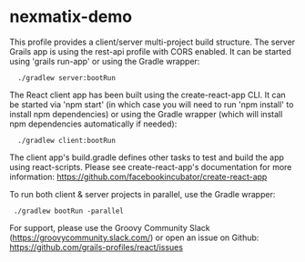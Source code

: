 # nexmatix-demo

This profile provides a client/server multi-project build structure. The server Grails app is using the rest-api profile with CORS enabled. It can be started using 'grails run-app' or using the Gradle wrapper:
```
  ./gradlew server:bootRun
```
The React client app has been built using the create-react-app CLI. It can be started via 'npm start' (in which case you will need to run 'npm install' to install npm dependencies) or using the Gradle wrapper (which will install npm dependencies automatically if needed):
```
  ./gradlew client:bootRun
```
The client app's build.gradle defines other tasks to test and build the app using react-scripts. Please see create-react-app's documentation for more information: https://github.com/facebookincubator/create-react-app

To run both client & server projects in parallel, use the Gradle wrapper:
```
 ./gradlew bootRun -parallel
```
For support, please use the Groovy Community Slack (https://groovycommunity.slack.com/) or open an issue on Github: https://github.com/grails-profiles/react/issues

